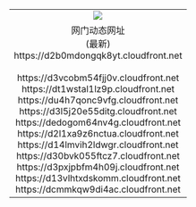 ﻿<table>
  <tr></tr>
  <tr><td colspan=2 align=center><img src="https://d2b0mdongqk8yt.cloudfront.net/Up/oGate.jpg" /></td></tr>
  <tr><td colspan=2 align=center>网门动态网址<br/>(最新)
<br>https://d2b0mdongqk8yt.cloudfront.net
<br/>
<br>https://d3vcobm54fjj0v.cloudfront.net
<br>https://dt1wstal1lz9p.cloudfront.net
<br>https://du4h7qonc9vfg.cloudfront.net
<br>https://d3l5j20e55ditg.cloudfront.net
<br>https://dedogom64nv4g.cloudfront.net
<br>https://d2l1xa9z6nctua.cloudfront.net
<br>https://d14lmvih2ldwgr.cloudfront.net
<br>https://d30bvk055ftcz7.cloudfront.net
<br>https://d3pxjpbfm4h09j.cloudfront.net
<br>https://d13vlhtxdskomm.cloudfront.net
<br>https://dcmmkqw9di4ac.cloudfront.net
    </td>
  </tr>
</table>
